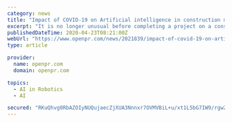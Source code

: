 ```yaml
---
category: news
title: "Impact of COVID-19 on Artificial intelligence in construction market and know How market size to generate a revenue of $2,642.4 million by 2026"
excerpt: "It is no longer unusual before completing a project on a construction site to fly a drone to visualize a project or to select the best setting on the basis of artificial intelligence AIs forecasts Construction is one of the"
publishedDateTime: 2020-04-23T08:21:00Z
webUrl: "https://www.openpr.com/news/2021839/impact-of-covid-19-on-artificial-intelligence-in-construction"
type: article

provider:
  name: openpr.com
  domain: openpr.com

topics:
  - AI in Robotics
  - AI

secured: "RKuQhvg0RbAZOIyNUQujaecZjXUA3Nnnxr7OVMVBiL+u/xt1L5bG7IW9/rgw2nYO+3A8r+Q7PBxRGYSOBbhm49WIa+beXLCWnAXHD5gXHuYdiVtzQ/bV2NU0OtZRS45Pd+dYegaoYtYSA7MPEdacw1BaSWvbMMbn2JTmXJ7Z/WN31sbBBpz7c9bDcuomwh5757EB0IkQdRi6mHtxiyvYtjYz1mPfjvh4rYQtp/Yq6cIA81MAUwjCjzTeexHQceRybxV46fz9vBqtobmxewHJ7nKNP1+z+xbRGSpTzknDn3lT+D73dCwLpcgJGjYO6UN1CSDVzN938ajZrxS6D+mCfhXeAQSf59Bs5cZjgQHuGfqoxmd0jnjtG1o9DslxIyzpsQ1AI/3UgGEEolIo1GoNEp2j1TIfoI8z7uurrHJmjIAM684Hlxecxj1D9FBregkeKRiHVHyC8XpUc/CRnR12aqPLgZa/+KT/fwBGpteWC58=;8WSH3xjIZD0NR4tAJtmLHw=="
---
```


